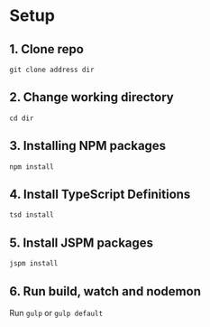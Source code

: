 # Setup
## 1. Clone repo
`git clone address dir`

## 2. Change working directory
`cd dir`

## 3. Installing NPM packages
`npm install`

## 4. Install TypeScript Definitions
`tsd install`

## 5. Install JSPM packages
`jspm install`

## 6. Run build, watch and nodemon
Run `gulp` or `gulp default`
